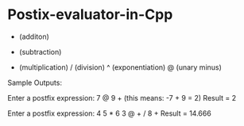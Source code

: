 # Postix-evaluator-in-Cpp
+ (additon)  
- (subtraction)  
* (multiplication)
/ (division)
^ (exponentiation)
@ (unary minus)

Sample Outputs: 
 
Enter a postfix expression: 7 @ 9 + (this means: -7 + 9 = 2) Result = 2 
 
Enter a postfix expression: 4 5 * 6 3 @ + / 8 + Result = 14.666
 
